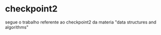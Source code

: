 # checkpoint2
segue o trabalho referente ao checkpoint2 da materia "data structures and algorithms" 
